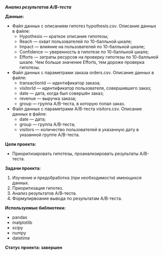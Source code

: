 ***Анализ результатов А/В-теста***

**Данные:**
- Файл данных с описанием гипотез hypothesis.csv. Описание данных в файле:
	- Hypothesis — краткое описание гипотезы;
	- Reach — охват пользователей по 10-балльной шкале;
	- Impact — влияние на пользователей по 10-балльной шкале;
	- Confidence — уверенность в гипотезе по 10-балльной шкале;
	- Efforts — затраты ресурсов на проверку гипотезы по 10-балльной шкале. Чем больше значение Efforts, тем дороже проверка гипотезы.
- Файл данных с параметрами заказа orders.csv. Описание данных в файле:	
	- transactionId — идентификатор заказа;
	- visitorId — идентификатор пользователя, совершившего заказ;
	- date — дата, когда был совершён заказ;
	- revenue — выручка заказа;
	- group — группа A/B-теста, в которую попал заказ.
- Файл данных с параметрами А/В-теста visitors.csv. Описание данных в файле:
	- date — дата;
	- group — группа A/B-теста;
	- visitors — количество пользователей в указанную дату в указанной группе A/B-теста.
	
**Цели проекта:**

- Приоритизировать гипотезы, проанализировать результаты А/В-теста.

**Задачи проекта:**
1. Изучение и предобработка (при необходимости) имеющихся данных.
2. Приоритизация гипотез.
3. Анализ результатов А/В-теста.
4. Формулирвоание вывода по результатам А/В-теста.

**Используемые библиотеки:**
- pandas
- matplotlib
- scipy
- numpy
- datetime

**Статус проекта: завершен**
